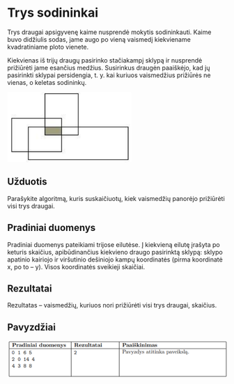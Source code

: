# Trys sodininkai

Trys draugai apsigyvenę kaime nusprendė mokytis sodininkauti. Kaime buvo didžiulis sodas,
jame augo po vieną vaismedį kiekviename kvadratiniame ploto vienete.

Kiekvienas iš trijų draugų pasirinko stačiakampį sklypą ir nusprendė prižiūrėti jame esančius
medžius. Susirinkus draugėn paaiškėjo, kad jų pasirinkti sklypai persidengia, t. y. kai kuriuos
vaismedžius prižiūrės ne vienas, o keletas sodininkų.

![img_1.png](img_1.png)

## Užduotis
Parašykite algoritmą, kuris suskaičiuotų, kiek vaismedžių panorėjo prižiūrėti visi
trys draugai.

## Pradiniai duomenys
Pradiniai duomenys pateikiami trijose eilutėse. Į kiekvieną eilutę
įrašyta po keturis skaičius, apibūdinančius kiekvieno draugo pasirinktą sklypą: sklypo apatinio kairiojo ir viršutinio dešiniojo kampų koordinatės (pirma koordinatė x, po to – y). Visos
koordinatės sveikieji skaičiai.

## Rezultatai
Rezultatas – vaismedžių, kuriuos nori prižiūrėti visi trys draugai, skaičius.

## Pavyzdžiai
![img.png](img.png)